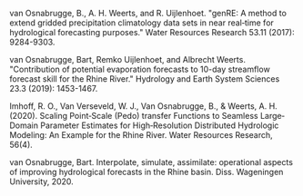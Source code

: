 van Osnabrugge, B., A. H. Weerts, and R. Uijlenhoet. "genRE: A method to extend gridded precipitation climatology data sets in near real‐time for hydrological forecasting purposes." Water Resources Research 53.11 (2017): 9284-9303.

van Osnabrugge, Bart, Remko Uijlenhoet, and Albrecht Weerts. "Contribution of potential evaporation forecasts to 10-day streamflow forecast skill for the Rhine River." Hydrology and Earth System Sciences 23.3 (2019): 1453-1467.

Imhoff, R. O., Van Verseveld, W. J., Van Osnabrugge, B., & Weerts, A. H. (2020). Scaling Point‐Scale (Pedo) transfer Functions to Seamless Large‐Domain Parameter Estimates for High‐Resolution Distributed Hydrologic Modeling: An Example for the Rhine River. Water Resources Research, 56(4).

van Osnabrugge, Bart. Interpolate, simulate, assimilate: operational aspects of improving hydrological forecasts in the Rhine basin. Diss. Wageningen University, 2020.
